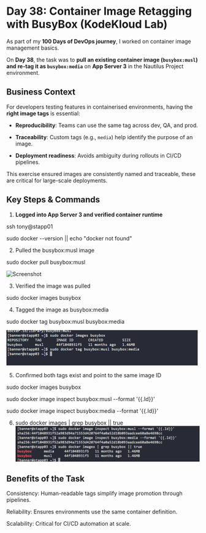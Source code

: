 # Day 38: Container Image Retagging with BusyBox (KodeKloud Lab)

As part of my **100 Days of DevOps journey**, I worked on container image management basics.  

On **Day 38**, the task was to **pull an existing container image (`busybox:musl`) and re-tag it as `busybox:media`** on **App Server 3** in the Nautilus Project environment.  

## Business Context

For developers testing features in containerised environments, having the **right image tags** is essential:  

- **Reproducibility**: Teams can use the same tag across dev, QA, and prod.  

- **Traceability**: Custom tags (e.g., `media`) help identify the purpose of an image.  

- **Deployment readiness**: Avoids ambiguity during rollouts in CI/CD pipelines.  

This exercise ensured images are consistently named and traceable, these are critical for large-scale deployments.

## Key Steps & Commands

1. **Logged into App Server 3 and verified container runtime**

ssh tony@stapp01

sudo docker --version || echo "docker not found"

2. Pulled the busybox:musl image

sudo docker pull busybox:musl

![Screenshot](screenshots/busybox_musl.png)

3. Verified the image was pulled

sudo docker images busybox

4. Tagged the image as busybox:media

sudo docker tag busybox:musl busybox:media

![Screenshot](screenshots/tag_busybox_media.png)

5. Confirmed both tags exist and point to the same image ID

sudo docker images busybox

sudo docker image inspect busybox:musl --format '{{.Id}}'

sudo docker image inspect busybox:media --format '{{.Id}}'

6. sudo docker images | grep busybox || true
![Screenshot](screenshots/final_validation.png)

## Benefits of the Task
Consistency: Human-readable tags simplify image promotion through pipelines.

Reliability: Ensures environments use the same container definition.

Scalability: Critical for CI/CD automation at scale.
